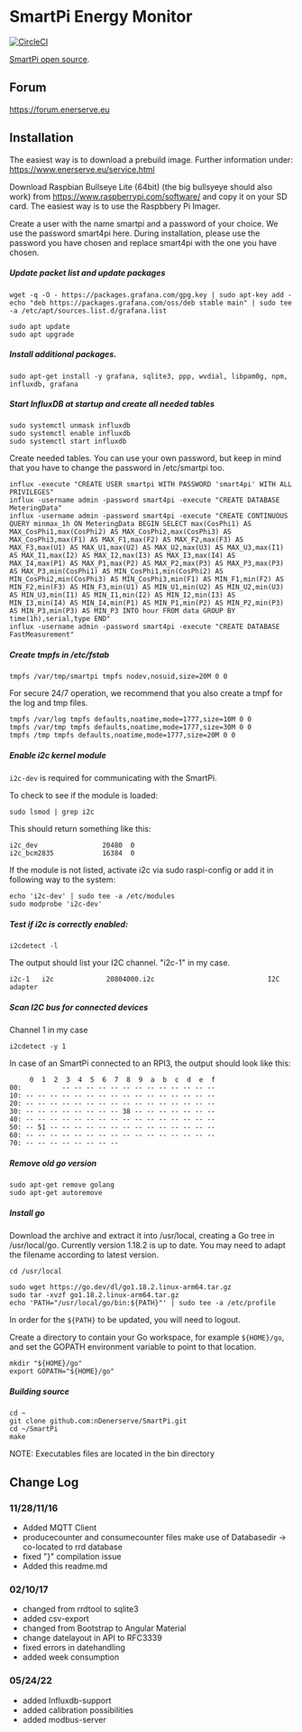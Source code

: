 # SmartPi Energy Monitor 

[![CircleCI](https://circleci.com/gh/nDenerserve/SmartPi.svg?style=svg)](https://circleci.com/gh/nDenerserve/SmartPi)

[SmartPi open source](http://www.enerserve.eu.eu/products/smartpi).

## Forum
https://forum.enerserve.eu

## Installation
The easiest way is to download a prebuild image.
Further information under: https://www.enerserve.eu/service.html

Download Raspbian Bullseye Lite (64bit) (the big bullsyeye should also work) from https://www.raspberrypi.com/software/ and copy it on your SD card. The easiest way is to use the Raspbbery Pi Imager.

Create a user with the name smartpi and a password of your choice. We use the password smart4pi here. During installation, please use the password you have chosen and replace smart4pi with the one you have chosen.

##### Update packet list and update packages
    
    wget -q -O - https://packages.grafana.com/gpg.key | sudo apt-key add -
    echo "deb https://packages.grafana.com/oss/deb stable main" | sudo tee -a /etc/apt/sources.list.d/grafana.list

    sudo apt update
    sudo apt upgrade

##### Install additional packages.

    sudo apt-get install -y grafana, sqlite3, ppp, wvdial, libpam0g, npm, influxdb, grafana

##### Start InfluxDB at startup and create all needed tables

    sudo systemctl unmask influxdb
    sudo systemctl enable influxdb
    sudo systemctl start influxdb

Create needed tables. You can use your own password, but keep in mind that you have to change the password in /etc/smartpi too.

    influx -execute "CREATE USER smartpi WITH PASSWORD 'smart4pi' WITH ALL PRIVILEGES"
    influx -username admin -password smart4pi -execute "CREATE DATABASE MeteringData"
    influx -username admin -password smart4pi -execute "CREATE CONTINUOUS QUERY minmax_1h ON MeteringData BEGIN SELECT max(CosPhi1) AS MAX_CosPhi1,max(CosPhi2) AS MAX_CosPhi2,max(CosPhi3) AS MAX_CosPhi3,max(F1) AS MAX_F1,max(F2) AS MAX_F2,max(F3) AS MAX_F3,max(U1) AS MAX_U1,max(U2) AS MAX_U2,max(U3) AS MAX_U3,max(I1) AS MAX_I1,max(I2) AS MAX_I2,max(I3) AS MAX_I3,max(I4) AS MAX_I4,max(P1) AS MAX_P1,max(P2) AS MAX_P2,max(P3) AS MAX_P3,max(P3) AS MAX_P3,min(CosPhi1) AS MIN_CosPhi1,min(CosPhi2) AS MIN_CosPhi2,min(CosPhi3) AS MIN_CosPhi3,min(F1) AS MIN_F1,min(F2) AS MIN_F2,min(F3) AS MIN_F3,min(U1) AS MIN_U1,min(U2) AS MIN_U2,min(U3) AS MIN_U3,min(I1) AS MIN_I1,min(I2) AS MIN_I2,min(I3) AS MIN_I3,min(I4) AS MIN_I4,min(P1) AS MIN_P1,min(P2) AS MIN_P2,min(P3) AS MIN_P3,min(P3) AS MIN_P3 INTO hour FROM data GROUP BY time(1h),serial,type END"
    influx -username admin -password smart4pi -execute "CREATE DATABASE FastMeasurement"

##### Create tmpfs in /etc/fstab

    tmpfs /var/tmp/smartpi tmpfs nodev,nosuid,size=20M 0 0
    

For secure 24/7 operation, we recommend that you also create a tmpf for the log and tmp files.

    tmpfs /var/log tmpfs defaults,noatime,mode=1777,size=10M 0 0
    tmpfs /var/tmp tmpfs defaults,noatime,mode=1777,size=30M 0 0
    tmpfs /tmp tmpfs defaults,noatime,mode=1777,size=20M 0 0

##### Enable i2c kernel module

`i2c-dev` is required for communicating with the SmartPi.

To check to see if the module is loaded:

    sudo lsmod | grep i2c

This should return something like this:

    i2c_dev                20480  0
    i2c_bcm2835            16384  0


If the module is not listed, activate i2c via 
sudo raspi-config or add it in following way to the system: 

    echo 'i2c-dev' | sudo tee -a /etc/modules
    sudo modprobe 'i2c-dev'

##### Test if i2c is correctly enabled:

    i2cdetect -l

The output should list your I2C channel. "i2c-1" in my case.

    i2c-1   i2c             20804000.i2c                            I2C adapter

##### Scan I2C bus for connected devices
Channel 1 in my case

    i2cdetect -y 1

In case of an SmartPi connected to an RPI3, the output should look like this:

         0  1  2  3  4  5  6  7  8  9  a  b  c  d  e  f
    00:          -- -- -- -- -- -- -- -- -- -- -- -- --
    10: -- -- -- -- -- -- -- -- -- -- -- -- -- -- -- --
    20: -- -- -- -- -- -- -- -- -- -- -- -- -- -- -- --
    30: -- -- -- -- -- -- -- -- 38 -- -- -- -- -- -- --
    40: -- -- -- -- -- -- -- -- -- -- -- -- -- -- -- --
    50: -- 51 -- -- -- -- -- -- -- -- -- -- -- -- -- --
    60: -- -- -- -- -- -- -- -- -- -- -- -- -- -- -- --
    70: -- -- -- -- -- -- -- --

##### Remove old go version

    sudo apt-get remove golang
    sudo apt-get autoremove

##### Install go
Download the archive and extract it into /usr/local, creating a Go tree in /usr/local/go.
Currently version 1.18.2 is up to date. You may need to adapt the filename according to latest version.

    cd /usr/local

    sudo wget https://go.dev/dl/go1.18.2.linux-arm64.tar.gz 
    sudo tar -xvzf go1.18.2.linux-arm64.tar.gz
    echo 'PATH="/usr/local/go/bin:${PATH}"' | sudo tee -a /etc/profile




In order for the `${PATH}` to be updated, you will need to logout.

Create a directory to contain your Go workspace, for example `${HOME}/go`,
and set the GOPATH environment variable to point to that location.

    mkdir "${HOME}/go"
    export GOPATH="${HOME}/go"

##### Building source

    cd ~
    git clone github.com:nDenerserve/SmartPi.git
    cd ~/SmartPi
    make

NOTE: Executables files are located in the bin directory



## Change Log

### 11/28/11/16
 * Added MQTT Client
 * producecounter and consumecounter files make use of Databasedir -> co-located to rrd database
 * fixed "}" compilation issue
 * Added this readme.md

### 02/10/17
 * changed from rrdtool to sqlite3
 * added csv-export
 * changed from Bootstrap to Angular Material
 * change datelayout in API to RFC3339
 * fixed errors in datehandling
 * added week consumption

 ### 05/24/22
 * added Influxdb-support
 * added calibration possibilities
 * added modbus-server
 

